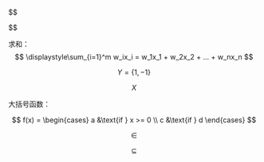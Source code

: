 
$$



$$


求和：
$$
\displaystyle\sum_{i=1}^m w_ix_i = w_1x_1 + w_2x_2 + ... + w_nx_n
$$


$$Y = \{1, -1\}$$

$$X$$

大括号函数：


$$
f(x) = \begin{cases}
   a &\text{if } x >= 0  \\
   c &\text{if } d
\end{cases}
$$


$$\in$$

$$    \subseteq$$


